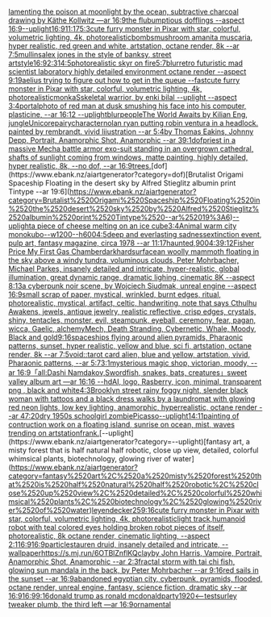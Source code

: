 [lamenting the poison at moonlight by the ocean, subtractive charcoal drawing by Käthe Kollwitz —ar 16:9](https://www.ebank.nz/aiartgenerator?category=lamenting%2520the%2520poison%2520at%2520moonlight%2520by%2520the%2520ocean%2C%2520subtractive%2520charcoal%2520drawing%2520by%2520K%C3%A4the%2520Kollwitz%2520%E2%80%94ar%252016%3A9)[the flubumptious dofflings --aspect 16:9](https://www.ebank.nz/aiartgenerator?category=the%2520flubumptious%2520dofflings%2520--aspect%252016%3A9)[--uplight](https://www.ebank.nz/aiartgenerator?category=--uplight)[16:9](https://www.ebank.nz/aiartgenerator?category=16%3A9)[11:17](https://www.ebank.nz/aiartgenerator?category=11%3A17)[5:3](https://www.ebank.nz/aiartgenerator?category=5%3A3)[cute furry monster in Pixar with star, colorful, volumetric lighting, 4k, photorealistic](https://www.ebank.nz/aiartgenerator?category=cute%2520furry%2520monster%2520in%2520Pixar%2520with%2520star%2C%2520colorful%2C%2520volumetric%2520lighting%2C%25204k%2C%2520photorealistic)[bombs](https://www.ebank.nz/aiartgenerator?category=bombs)[mushroom amanita muscaria, hyper realistic, red green and white, artstation, octane render, 8k --ar 7:5](https://www.ebank.nz/aiartgenerator?category=mushroom%2520amanita%2520muscaria%2C%2520hyper%2520realistic%2C%2520red%2520green%2520and%2520white%2C%2520artstation%2C%2520octane%2520render%2C%25208k%2520--ar%25207%3A5)[mullins](https://www.ebank.nz/aiartgenerator?category=mullins)[alex jones in the style of banksy, street art](https://www.ebank.nz/aiartgenerator?category=alex%2520jones%2520in%2520the%2520style%2520of%2520banksy%2C%2520street%2520art)[style](https://www.ebank.nz/aiartgenerator?category=style)[16:9](https://www.ebank.nz/aiartgenerator?category=16%3A9)[2:3](https://www.ebank.nz/aiartgenerator?category=2%3A3)[1](https://www.ebank.nz/aiartgenerator?category=1)[4:5](https://www.ebank.nz/aiartgenerator?category=4%3A5)[photorealistic skyr on fire](https://www.ebank.nz/aiartgenerator?category=photorealistic%2520skyr%2520on%2520fire)[5:7](https://www.ebank.nz/aiartgenerator?category=5%3A7)[blur](https://www.ebank.nz/aiartgenerator?category=blur)[retro futuristic mad scientist laboratory highly detailed environment octane render --aspect 9:19](https://www.ebank.nz/aiartgenerator?category=retro%2520futuristic%2520mad%2520scientist%2520laboratory%2520highly%2520detailed%2520environment%2520octane%2520render%2520--aspect%25209%3A19)[aelius trying to figure out how to get in the queue --fast](https://www.ebank.nz/aiartgenerator?category=aelius%2520trying%2520to%2520figure%2520out%2520how%2520to%2520get%2520in%2520the%2520queue%2520--fast)[cute furry monster in Pixar with star, colorful, volumetric lighting, 4k, photorealistic](https://www.ebank.nz/aiartgenerator?category=cute%2520furry%2520monster%2520in%2520Pixar%2520with%2520star%2C%2520colorful%2C%2520volumetric%2520lighting%2C%25204k%2C%2520photorealistic)[monkaS](https://www.ebank.nz/aiartgenerator?category=monkaS)[skeletal warrior, by enki bilal --uplight --aspect 3:4](https://www.ebank.nz/aiartgenerator?category=skeletal%2520warrior%2C%2520by%2520enki%2520bilal%2520--uplight%2520--aspect%25203%3A4)[portal](https://www.ebank.nz/aiartgenerator?category=portal)[photo of red man at dusk smushing his face into his computer, plasticine, --ar 16:12 --uplight](https://www.ebank.nz/aiartgenerator?category=photo%2520of%2520red%2520man%2520at%2520dusk%2520smushing%2520his%2520face%2520into%2520his%2520computer%2C%2520plasticine%2C%2520--ar%252016%3A12%2520--uplight)[blur](https://www.ebank.nz/aiartgenerator?category=blur)[people](https://www.ebank.nz/aiartgenerator?category=people)[The World Awaits by Kilian Eng, jungle](https://www.ebank.nz/aiartgenerator?category=The%2520World%2520Awaits%2520by%2520Kilian%2520Eng%2C%2520jungle)[Unicorepairy](https://www.ebank.nz/aiartgenerator?category=Unicorepairy)[character](https://www.ebank.nz/aiartgenerator?category=character)[nolan ryan putting robin ventura in a headlock. painted by rembrandt. vivid liiustration --ar 5:4](https://www.ebank.nz/aiartgenerator?category=nolan%2520ryan%2520putting%2520robin%2520ventura%2520in%2520a%2520headlock.%2520painted%2520by%2520rembrandt.%2520vivid%2520liiustration%2520--ar%25205%3A4)[by Thomas Eakins, Johnny Depp, Portrait, Anamorphic Shot, Anamorphic --ar 39:1](https://www.ebank.nz/aiartgenerator?category=by%2520Thomas%2520Eakins%2C%2520Johnny%2520Depp%2C%2520Portrait%2C%2520Anamorphic%2520Shot%2C%2520Anamorphic%2520--ar%252039%3A1)[dof](https://www.ebank.nz/aiartgenerator?category=dof)[priest in a massive Mecha battle armor exo-suit standing in an overgrown cathedral, shafts of sunlight coming from windows, matte painting, highly detailed, hyper realistic, 8k, --no dof, --ar 16:9](https://www.ebank.nz/aiartgenerator?category=priest%2520in%2520a%2520massive%2520Mecha%2520battle%2520armor%2520exo-suit%2520standing%2520in%2520an%2520overgrown%2520cathedral%2C%2520shafts%2520of%2520sunlight%2520coming%2520from%2520windows%2C%2520matte%2520painting%2C%2520highly%2520detailed%2C%2520hyper%2520realistic%2C%25208k%2C%2520--no%2520dof%2C%2520--ar%252016%3A9)[trees.](https://www.ebank.nz/aiartgenerator?category=trees.)[dof](https://www.ebank.nz/aiartgenerator?category=dof)[Brutalist Origami Spaceship Floating in the desert sky by Alfred Stieglitz albumin print Tintype --ar 19:6](https://www.ebank.nz/aiartgenerator?category=Brutalist%2520Origami%2520Spaceship%2520Floating%2520in%2520the%2520desert%2520sky%2520by%2520Alfred%2520Stieglitz%2520albumin%2520print%2520Tintype%2520--ar%252019%3A6)[--uplight](https://www.ebank.nz/aiartgenerator?category=--uplight)[a piece of cheese melting on an ice cube](https://www.ebank.nz/aiartgenerator?category=a%2520piece%2520of%2520cheese%2520melting%2520on%2520an%2520ice%2520cube)[3:4](https://www.ebank.nz/aiartgenerator?category=3%3A4)[Animal warm city monokubo--w1200--h600](https://www.ebank.nz/aiartgenerator?category=Animal%2520warm%2520city%2520monokubo--w1200--h600)[4:5](https://www.ebank.nz/aiartgenerator?category=4%3A5)[deep and everlasting sadness](https://www.ebank.nz/aiartgenerator?category=deep%2520and%2520everlasting%2520sadness)[extinction event, pulp art, fantasy magazine, circa 1978 --ar 11:17](https://www.ebank.nz/aiartgenerator?category=extinction%2520event%2C%2520pulp%2520art%2C%2520fantasy%2520magazine%2C%2520circa%25201978%2520--ar%252011%3A17)[haunted,](https://www.ebank.nz/aiartgenerator?category=haunted%2C)[900](https://www.ebank.nz/aiartgenerator?category=900)[4:3](https://www.ebank.nz/aiartgenerator?category=4%3A3)[9:12](https://www.ebank.nz/aiartgenerator?category=9%3A12)[Fisher Price My First Gas Chamber](https://www.ebank.nz/aiartgenerator?category=Fisher%2520Price%2520My%2520First%2520Gas%2520Chamber)[dark](https://www.ebank.nz/aiartgenerator?category=dark)[hardsurface](https://www.ebank.nz/aiartgenerator?category=hardsurface)[an woolly mammoth floating in the sky above a windy tundra, voluminous clouds, Peter Mohrbacher, Michael Parkes, insanely detailed and intricate, hyper-realistic, global illumination, great dynamic range, dramatic lighing, cinematic 8K --aspect 8:13](https://www.ebank.nz/aiartgenerator?category=an%2520woolly%2520mammoth%2520floating%2520in%2520the%2520sky%2520above%2520a%2520windy%2520tundra%2C%2520voluminous%2520clouds%2C%2520Peter%2520Mohrbacher%2C%2520Michael%2520Parkes%2C%2520insanely%2520detailed%2520and%2520intricate%2C%2520hyper-realistic%2C%2520global%2520illumination%2C%2520great%2520dynamic%2520range%2C%2520dramatic%2520lighing%2C%2520cinematic%25208K%2520--aspect%25208%3A13)[a cyberpunk noir scene, by Wojciech Siudmak, unreal engine --aspect 16:9](https://www.ebank.nz/aiartgenerator?category=a%2520cyberpunk%2520noir%2520scene%2C%2520by%2520Wojciech%2520Siudmak%2C%2520unreal%2520engine%2520--aspect%252016%3A9)[small scrap of paper, mystical, wrinkled, burnt edges, ritual, photorealistic, mystical, artifact, celtic, handwriting, note that says Cthulhu Awakens, jewels, antique jewelry, realistic reflective, crisp edges, crystals, shiny, tentacles, monster, evil, steampunk, eyeball, ceremony, fear, pagan, wicca, Gaelic, alchemy](https://www.ebank.nz/aiartgenerator?category=small%2520scrap%2520of%2520paper%2C%2520mystical%2C%2520wrinkled%2C%2520burnt%2520edges%2C%2520ritual%2C%2520photorealistic%2C%2520mystical%2C%2520artifact%2C%2520celtic%2C%2520handwriting%2C%2520note%2520that%2520says%2520Cthulhu%2520Awakens%2C%2520jewels%2C%2520antique%2520jewelry%2C%2520realistic%2520reflective%2C%2520crisp%2520edges%2C%2520crystals%2C%2520shiny%2C%2520tentacles%2C%2520monster%2C%2520evil%2C%2520steampunk%2C%2520eyeball%2C%2520ceremony%2C%2520fear%2C%2520pagan%2C%2520wicca%2C%2520Gaelic%2C%2520alchemy)[Mech, Death Stranding, Cybernetic, Whale, Moody, Black and gold](https://www.ebank.nz/aiartgenerator?category=Mech%2C%2520Death%2520Stranding%2C%2520Cybernetic%2C%2520Whale%2C%2520Moody%2C%2520Black%2520and%2520gold)[9:16](https://www.ebank.nz/aiartgenerator?category=9%3A16)[spaceships flying around alien pyramids, Pharaonic patterns, sunset, hyper realistic, yellow and blue, sci fi, artstation, octane render, 8k --ar 7:5](https://www.ebank.nz/aiartgenerator?category=spaceships%2520flying%2520around%2520alien%2520pyramids%2C%2520Pharaonic%2520patterns%2C%2520sunset%2C%2520hyper%2520realistic%2C%2520yellow%2520and%2520blue%2C%2520sci%2520fi%2C%2520artstation%2C%2520octane%2520render%2C%25208k%2520--ar%25207%3A5)[void::](https://www.ebank.nz/aiartgenerator?category=void%3A%3A)[tarot card alien, blue and yellow, artstation, vivid, Pharaonic patterns, --ar 5:7](https://www.ebank.nz/aiartgenerator?category=tarot%2520card%2520alien%2C%2520blue%2520and%2520yellow%2C%2520artstation%2C%2520vivid%2C%2520Pharaonic%2520patterns%2C%2520--ar%25205%3A7)[3:1](https://www.ebank.nz/aiartgenerator?category=3%3A1)[mysterious magic shop, victorian, moody, --ar 16:9](https://www.ebank.nz/aiartgenerator?category=mysterious%2520magic%2520shop%2C%2520victorian%2C%2520moody%2C%2520--ar%252016%3A9)[「all:Dashi Namdakov,Swordfish, snakes, bats, creatures」](https://www.ebank.nz/aiartgenerator?category=%E3%80%8Call%3ADashi%2520Namdakov%2CSwordfish%2C%2520snakes%2C%2520bats%2C%2520creatures%E3%80%8D)[sweet valley album art —ar 16:16 --hd](https://www.ebank.nz/aiartgenerator?category=sweet%2520valley%2520album%2520art%2520%E2%80%94ar%252016%3A16%2520--hd)[AI, logo, Rasberry, icon, minimal, transparent png , black and white](https://www.ebank.nz/aiartgenerator?category=AI%2C%2520logo%2C%2520Rasberry%2C%2520icon%2C%2520minimal%2C%2520transparent%2520png%2520%2C%2520black%2520and%2520white)[4:3](https://www.ebank.nz/aiartgenerator?category=4%3A3)[Brooklyn street rainy foggy night, slender black woman with tattoos and a black dress walks by a laundromat with glowing red neon lights, low key lighting, anamorphic, hyperrealistic, octane render --ar 47:20](https://www.ebank.nz/aiartgenerator?category=Brooklyn%2520street%2520rainy%2520foggy%2520night%2C%2520slender%2520black%2520woman%2520with%2520tattoos%2520and%2520a%2520black%2520dress%2520walks%2520by%2520a%2520laundromat%2520with%2520glowing%2520red%2520neon%2520lights%2C%2520low%2520key%2520lighting%2C%2520anamorphic%2C%2520hyperrealistic%2C%2520octane%2520render%2520--ar%252047%3A20)[dry 1950s schoolgirl zombie](https://www.ebank.nz/aiartgenerator?category=dry%25201950s%2520schoolgirl%2520zombie)[Picasso](https://www.ebank.nz/aiartgenerator?category=Picasso)[--uplight](https://www.ebank.nz/aiartgenerator?category=--uplight)[14:11](https://www.ebank.nz/aiartgenerator?category=14%3A11)[painting of contruction work on a floating island, sunrise on ocean, mist, waves trending on artstation](https://www.ebank.nz/aiartgenerator?category=painting%2520of%2520contruction%2520work%2520on%2520a%2520floating%2520island%2C%2520sunrise%2520on%2520ocean%2C%2520mist%2C%2520waves%2520trending%2520on%2520artstation)[frank.](https://www.ebank.nz/aiartgenerator?category=frank.)[--uplight](https://www.ebank.nz/aiartgenerator?category=--uplight)[fantasy art, a misty forest that is half natural half robotic, close up view, detailed, colorful whimsical plants, biotechnology, glowing river of water](https://www.ebank.nz/aiartgenerator?category=fantasy%2520art%2C%2520a%2520misty%2520forest%2520that%2520is%2520half%2520natural%2520half%2520robotic%2C%2520close%2520up%2520view%2C%2520detailed%2C%2520colorful%2520whimsical%2520plants%2C%2520biotechnology%2C%2520glowing%2520river%2520of%2520water)[leyendecker](https://www.ebank.nz/aiartgenerator?category=leyendecker)[25](https://www.ebank.nz/aiartgenerator?category=25)[9:16](https://www.ebank.nz/aiartgenerator?category=9%3A16)[cute furry monster in Pixar with star, colorful, volumetric lighting, 4k, photorealistic](https://www.ebank.nz/aiartgenerator?category=cute%2520furry%2520monster%2520in%2520Pixar%2520with%2520star%2C%2520colorful%2C%2520volumetric%2520lighting%2C%25204k%2C%2520photorealistic)[light track,](https://www.ebank.nz/aiartgenerator?category=light%2520track%2C)[](https://www.ebank.nz/aiartgenerator?category=)[humanoid robot with teal colored eyes holding broken robot pieces of itself, photorealistic, 8k octane render, cinematic lighting, --aspect 2:1](https://www.ebank.nz/aiartgenerator?category=humanoid%2520robot%2520with%2520teal%2520colored%2520eyes%2520holding%2520broken%2520robot%2520pieces%2520of%2520itself%2C%2520photorealistic%2C%25208k%2520octane%2520render%2C%2520cinematic%2520lighting%2C%2520--aspect%25202%3A1)[16:9](https://www.ebank.nz/aiartgenerator?category=16%3A9)[16:9](https://www.ebank.nz/aiartgenerator?category=16%3A9)[particles](https://www.ebank.nz/aiartgenerator?category=particles)[tauren druid, insanely detailed and intricate, --wallpaper](https://www.ebank.nz/aiartgenerator?category=tauren%2520druid%2C%2520insanely%2520detailed%2520and%2520intricate%2C%2520--wallpaper)[<https://s.mj.run/6OTBlZnflKQ>](https://www.ebank.nz/aiartgenerator?category=%3Chttps%3A//s.mj.run/6OTBlZnflKQ%3E)[clay](https://www.ebank.nz/aiartgenerator?category=clay)[by John Harris, Vampire, Portrait, Anamorphic Shot, Anamorphic --ar 2:3](https://www.ebank.nz/aiartgenerator?category=by%2520John%2520Harris%2C%2520Vampire%2C%2520Portrait%2C%2520Anamorphic%2520Shot%2C%2520Anamorphic%2520--ar%25202%3A3)[fractal storm with tai chi fish, glowing sun mandala in the back, by Peter Mohrbacher  --ar 9:16](https://www.ebank.nz/aiartgenerator?category=fractal%2520storm%2520with%2520tai%2520chi%2520fish%2C%2520glowing%2520sun%2520mandala%2520in%2520the%2520back%2C%2520by%2520Peter%2520Mohrbacher%2520%2520--ar%25209%3A16)[red sails in the sunset --ar 16:9](https://www.ebank.nz/aiartgenerator?category=red%2520sails%2520in%2520the%2520sunset%2520--ar%252016%3A9)[abandoned egyptian city, cyberpunk, pyramids, flooded, octane render, unreal engine, fantasy, science fiction, dramatic sky --ar 16:9](https://www.ebank.nz/aiartgenerator?category=abandoned%2520egyptian%2520city%2C%2520cyberpunk%2C%2520pyramids%2C%2520flooded%2C%2520octane%2520render%2C%2520unreal%2520engine%2C%2520fantasy%2C%2520science%2520fiction%2C%2520dramatic%2520sky%2520--ar%252016%3A9)[16:9](https://www.ebank.nz/aiartgenerator?category=16%3A9)[9:16](https://www.ebank.nz/aiartgenerator?category=9%3A16)[donald trump as ronald mcdonald](https://www.ebank.nz/aiartgenerator?category=donald%2520trump%2520as%2520ronald%2520mcdonald)[party](https://www.ebank.nz/aiartgenerator?category=party)[1920](https://www.ebank.nz/aiartgenerator?category=1920)[<--test](https://www.ebank.nz/aiartgenerator?category=%3C--test)[surley tweaker plumb, the third left —ar 16:9](https://www.ebank.nz/aiartgenerator?category=surley%2520tweaker%2520plumb%2C%2520the%2520third%2520left%2520%E2%80%94ar%252016%3A9)[ornamental](https://www.ebank.nz/aiartgenerator?category=ornamental)
